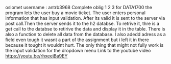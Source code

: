 oslomet username : antrb3968
Complete oblig 1 2 3 for DATA1700
the program lets the user buy a movie ticket.
The user enters personal information that has input validation. After its valid it is sent to the server via post call.Then the server sends it to the h2 databse. To retrive it, thre is a get call to the databse to retirive the data and display it in the table. There is also a function to delete all data from the database.
I also adedd adress as a field even tough it wasnt a part of the assignment but i left it in there because it tought it wouldnt hurt.
The only thing that might not fully work is the input validation for the dropdown menu 
Link to the youtube video https://youtu.be/rhxeejBa9EY

